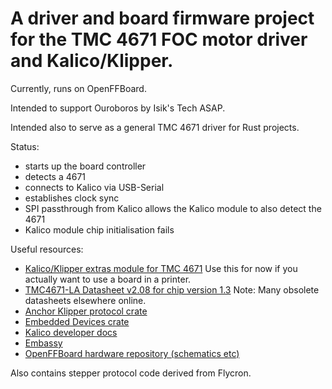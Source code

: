 # A driver and board firmware project for the TMC 4671 FOC motor driver and Kalico/Klipper.

Currently, runs on OpenFFBoard.

Intended to support Ouroboros by Isik's Tech ASAP.

Intended also to serve as a general TMC 4671 driver for Rust projects.

Status:
* starts up the board controller
* detects a 4671
* connects to Kalico via USB-Serial
* establishes clock sync
* SPI passthrough from Kalico allows the Kalico module to also detect the 4671
* Kalico module chip initialisation fails

Useful resources:
* [Kalico/Klipper extras module for TMC 4671](https://github.com/andrewmcgr/tmc-4671) Use this for now if you actually want to use a board in a printer.
* [TMC4671-LA Datasheet v2.08 for chip version 1.3](https://www.analog.com/media/en/technical-documentation/data-sheets/TMC4671-LA_datasheet_rev2.08.pdf) Note: Many obsolete datasheets elsewhere online.
* [Anchor Klipper protocol crate](https://github.com/Annex-Engineering/anchor)
* [Embedded Devices crate](https://crates.io/crates/embedded-devices)
* [Kalico developer docs](https://docs.kalico.gg/Code_Overview.html)
* [Embassy](https://embassy.dev)
* [OpenFFBoard hardware repository (schematics etc)](https://github.com/Ultrawipf/OpenFFBoard-hardware)

Also contains stepper protocol code derived from Flycron.
